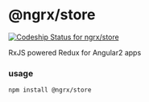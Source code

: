 # @ngrx/store
[ ![Codeship Status for ngrx/store](https://codeship.com/projects/0c4f5b50-8372-0133-b304-425351b234ba/status?branch=master)](https://codeship.com/projects/121789)

RxJS powered Redux for Angular2 apps

### usage
`npm install @ngrx/store`
